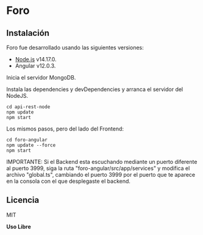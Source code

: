 # Foro

## Instalación

Foro fue desarrollado usando las siguientes versiones:
- [Node.js](https://nodejs.org/) v14.17.0.
- Angular v12.0.3.

Inicia el servidor MongoDB.

Instala las dependencies y devDependencies y arranca el servidor del NodeJS.

```
cd api-rest-node
npm update
npm start
```

Los mismos pasos, pero del lado del Frontend:

```
cd foro-angular
npm update --force
npm start
```

IMPORTANTE: Si el Backend esta escuchando mediante un puerto diferente al puerto 3999, siga la ruta "foro-angular/src/app/services" y modifica el archivo "global.ts", cambiando el puerto 3999 por el puerto que te aparece en la consola con el que desplegaste el backend.

## Licencia

MIT

**Uso Libre**
